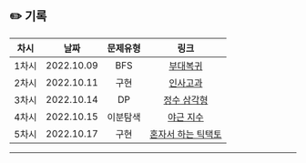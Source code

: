 ## ✏️ 기록   

| 차시 |    날짜    | 문제유형 | 링크 |
|:----:|:---------:|:----:|:-----:|
| 1차시 | 2022.10.09 |  BFS  | <a href="https://school.programmers.co.kr/learn/courses/30/lessons/132266">부대복귀</a> |
| 2차시 | 2022.10.11 |  구현  | <a href="https://school.programmers.co.kr/learn/courses/30/lessons/152995">인사고과</a> |
| 3차시 | 2022.10.14 |  DP  | <a href="https://school.programmers.co.kr/learn/courses/30/lessons/43105">정수 삼각형</a> |
| 4차시 | 2022.10.15 |  이분탐색  | <a href="https://school.programmers.co.kr/learn/courses/30/lessons/12927">야근 지수</a> |
| 5차시 | 2022.10.17 |  구현  | <a href="https://school.programmers.co.kr/learn/courses/30/lessons/160585">혼자서 하는 틱택토</a> |
---
